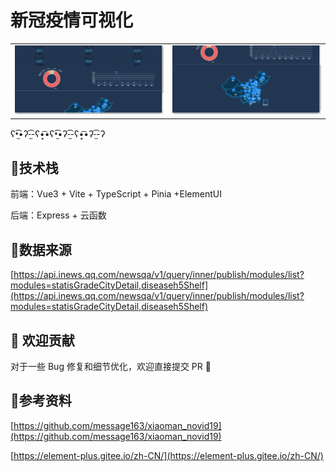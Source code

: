 # 新冠疫情可视化



<table>
    <tr>
        <td>
            <img src="assets/image-20220321113338229.png" />
        </td>
		<td>
            <img src="assets/image-20220321113354968.png" />
        </td>
    </tr>
</table>



ʕ•̫͡•ʔ-̫͡-ʕ•͓͡•ʕ•̫͡•ʔ-̫͡-ʕ•͓͡•ʔ-̫͡-ʔ

## 🔧技术栈

前端：Vue3 + Vite + TypeScript + Pinia +ElementUI

后端：Express + 云函数

## 🐳数据来源

[https://api.inews.qq.com/newsqa/v1/query/inner/publish/modules/list?modules=statisGradeCityDetail,diseaseh5Shelf](https://api.inews.qq.com/newsqa/v1/query/inner/publish/modules/list?modules=statisGradeCityDetail,diseaseh5Shelf)

## 🤝 欢迎贡献

对于一些 Bug 修复和细节优化，欢迎直接提交 PR 🌹

## 🔗参考资料

[https://github.com/message163/xiaoman_novid19](https://github.com/message163/xiaoman_novid19)

[https://element-plus.gitee.io/zh-CN/](https://element-plus.gitee.io/zh-CN/)

